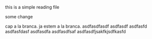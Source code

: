 this is a simple reading file 

some change 

cap a la branca. ja estem a la branca. 
asdfasdfasdf
asdfasdf
asdfasfd
asdfasfdasf
asdfasdfa
asdfasdfsaf
asdfasdfjsakfkjsdfkasfd
